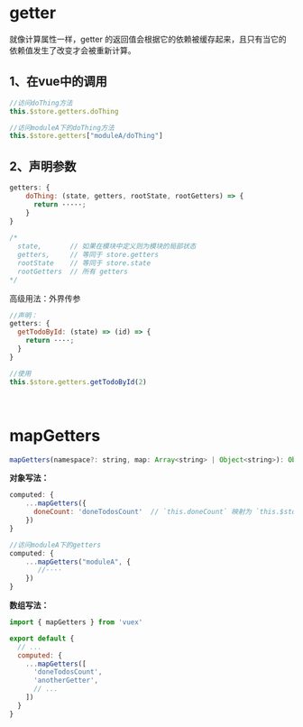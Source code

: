 
# getter

就像计算属性一样，getter 的返回值会根据它的依赖被缓存起来，且只有当它的依赖值发生了改变才会被重新计算。

## 1、在vue中的调用
```js
//访问doThing方法
this.$store.getters.doThing

//访问moduleA下的doThing方法
this.$store.getters["moduleA/doThing"]
```

## 2、声明参数
```js
getters: {
    doThing: (state, getters, rootState, rootGetters) => { 
      return ·····;
    }
}
  
/*  
  state,       // 如果在模块中定义则为模块的局部状态
  getters,     // 等同于 store.getters
  rootState    // 等同于 store.state
  rootGetters  // 所有 getters
*/
```

高级用法：外界传参
```js
//声明：
getters: {
  getTodoById: (state) => (id) => {
    return ····;
  }
}

//使用
this.$store.getters.getTodoById(2)
```

<br>

# mapGetters

```js
mapGetters(namespace?: string, map: Array<string> | Object<string>): Object
```

**对象写法：**
```js
computed: {
    ...mapGetters({
      doneCount: 'doneTodosCount'  // `this.doneCount` 映射为 `this.$store.getters.doneTodosCount`
    })
}

//访问moduleA下的getters
computed: {
    ...mapGetters("moduleA", {
       //····
    })
}
```

**数组写法：**
```js
import { mapGetters } from 'vuex'

export default {
  // ...
  computed: {
    ...mapGetters([
      'doneTodosCount',
      'anotherGetter',
      // ...
    ])
  }
}
```
